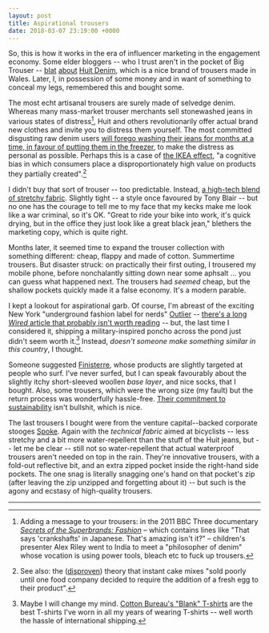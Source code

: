 ```yaml
---
layout: post
title: Aspirational trousers
date: 2018-03-07 23:19:00 +0000
---
```



So, this is how it works in the era of influencer marketing in the engagement economy.
Some elder bloggers -- who I trust aren't in the pocket of Big Trouser -- [blat](https://www.flickr.com/photos/benterrett/7297373624/) [about](https://www.flickr.com/photos/35034346050@N01/33669058294) [Huit Denim](https://hiutdenim.co.uk/), which is a nice brand of trousers made in Wales.
Later, I, in possession of some money and in want of something to conceal my legs, remembered this and bought some.

The most echt artisanal trousers are surely made of selvedge denim.
Whereas many mass-market trouser merchants sell stonewashed jeans in various states of distress[^1], Huit and others revolutionarily offer actual brand new clothes and invite you to distress them yourself.
The most committed disgusting raw denim users [will forego washing their jeans for months at a time, in favour of putting them in the freezer](https://www.theguardian.com/fashion/2014/jun/30/jeans-in-the-freezer-grant-wahl-us-world-cup), to make the distress as personal as possible.
Perhaps this is a case of [the IKEA effect](https://en.wikipedia.org/wiki/IKEA_effect), "a cognitive bias in which consumers place a disproportionately high value on products they partially created".[^2]

I didn't buy that sort of trouser -- too predictable.
Instead, [a high-tech blend of stretchy fabric](https://hiutdenim.co.uk/products/tech-jean).
Slightly tight -- a style once favoured by Tony Blair -- but no one has the courage to tell me to my face that my kecks make me look like a war criminal, so it's OK.
"Great to ride your bike into work, it's quick drying, but in the office they just look like a great black jean," blethers the marketing copy, which is quite right.

Months later, it seemed time to expand the trouser collection with something different: cheap, flappy and made of cotton.
Summertime trousers.
But disaster struck: on practically their first outing, I trousered my mobile phone, before nonchalantly sitting down near some aphsalt ... you can guess what happened next.
The trousers had _seemed_ cheap, but the shallow pockets quickly made it a false economy.
It's a modern parable.

I kept a lookout for aspirational garb.
Of course, I'm abreast of the exciting New York "underground fashion label for nerds" [Outlier](https://outlier.nyc/) -- [there's a long <cite>Wired</cite> article that probably isn't worth reading](https://www.wired.com/story/outlier-tech-clothes/) -- but, the last time I considered it, shipping a military-inspired poncho across the pond just didn't seem worth it.[^3]
Instead, _doesn't someone make something similar in this country_, I thought.

Someone suggested [Finisterre](https://finisterre.com/), whose products are slightly targeted at people who surf.
I've never surfed, but I can speak favourably about the slightly itchy short-sleeved woollen _base layer_, and nice socks, that I bought.
Also, some trousers, which were the wrong size (my fault) but the return process was wonderfully hassle-free.
[Their commitment to sustainability](https://finisterre.com/pages/sustainability-introduction) isn't bullshit, which is nice.

The last trousers I bought were from the venture capital--backed corporate stooges [Spoke](https://spoke-london.com/products/bullet_new_navy).
Again with the _technical fabric_ aimed at bicyclists -- less stretchy and a bit more water-repellent than the stuff of the Huit jeans, but -- let me be clear -- still not so water-repellent that actual waterproof trousers aren't needed on top in the rain.
They're innovative trousers, with a fold-out reflective bit, and an extra zipped pocket inside the right-hand side pockets.
The one snag is literally snagging one's hand on that pocket's zip (after leaving the zip unzipped and forgetting about it) -- but such is the agony and ecstasy of high-quality trousers.

<hr class="hr" />

[^1]: Adding a message to your trousers: in the 2011 BBC Three documentary [<cite>Secrets of the Superbrands: Fashion</cite>](https://youtu.be/fd7lfcnlb9c?t=29m10s) – which contains lines like "That says 'crankshafts' in Japanese. That's amazing isn't it?" – children's presenter Alex Riley went to India to meet a "philosopher of denim" whose vocation is using power tools, bleach etc to fuck up trousers.

[^2]: See also: the ([disproven](https://www.snopes.com/business/genius/cakemix.asp)) theory that instant cake mixes "sold poorly until one food company decided to require the addition of a fresh egg to their product".

[^3]: Maybe I will change my mind. [Cotton Bureau's "Blank" T-shirts](https://cottonbureau.com/blank/) are the best T-shirts I've worn in all my years of wearing T-shirts -- well worth the hassle of international shipping.
